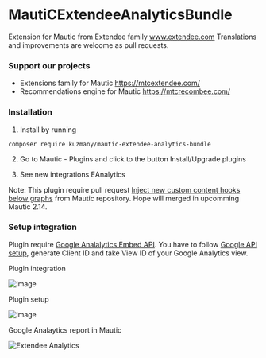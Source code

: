 # MautiCExtendeeAnalyticsBundle

Extension for Mautic from Extendee family www.extendee.com Translations and improvements are welcome as pull requests.

### Support our projects

- Extensions family for Mautic https://mtcextendee.com/
- Recommendations engine for Mautic https://mtcrecombee.com/

### Installation

1. Install by running 

`composer require kuzmany/mautic-extendee-analytics-bundle`

2. Go to Mautic - Plugins and click to the button Install/Upgrade plugins

3. See new integrations EAnalytics

Note: This plugin require pull request [Inject new custom content hooks below graphs](https://github.com/mautic/mautic/pull/6016) from Mautic repository. Hope will merged in upcomming Mautic 2.14.

### Setup integration

Plugin require  [Google Analalytics Embed API](https://developers.google.com/analytics/devguides/reporting/embed/v1/). You have to follow [Google API setup](https://developers.google.com/api-client-library/javascript/start/start-js#Setup), generate Client ID and take View ID of your Google Analytics view.

Plugin integration

![image](https://user-images.githubusercontent.com/462477/40825598-57d75716-6578-11e8-9707-4e47fe3876f4.png)

Plugin setup

![image](https://user-images.githubusercontent.com/462477/40825555-2de38308-6578-11e8-8ba6-9de8c824aeab.png)

Google Analaytics report in Mautic

![Extendee Analytics](https://user-images.githubusercontent.com/462477/39583389-4aeb5190-4ef0-11e8-883f-258b75ba4c08.PNG)
